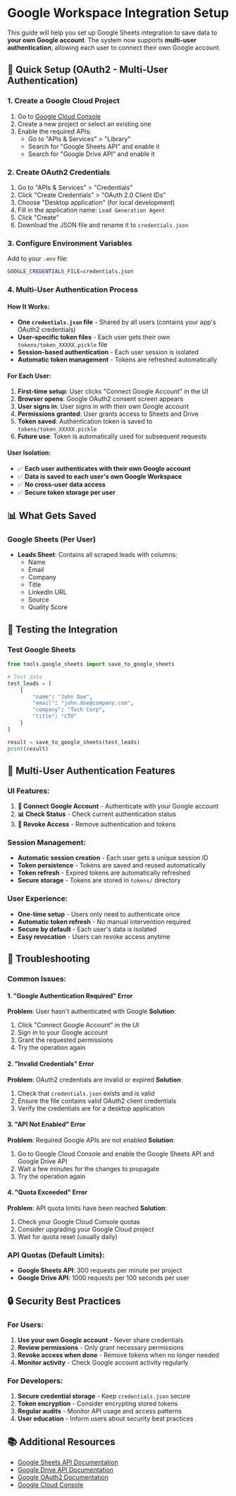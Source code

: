 # Google Workspace Integration Setup

This guide will help you set up Google Sheets integration to save data to **your own Google account**. The system now supports **multi-user authentication**, allowing each user to connect their own Google account.

## 🚀 Quick Setup (OAuth2 - Multi-User Authentication)

### 1. Create a Google Cloud Project

1. Go to [Google Cloud Console](https://console.cloud.google.com/)
2. Create a new project or select an existing one
3. Enable the required APIs:
   - Go to "APIs & Services" > "Library"
   - Search for "Google Sheets API" and enable it
   - Search for "Google Drive API" and enable it

### 2. Create OAuth2 Credentials

1. Go to "APIs & Services" > "Credentials"
2. Click "Create Credentials" > "OAuth 2.0 Client IDs"
3. Choose "Desktop application" (for local development)
4. Fill in the application name: `Lead Generation Agent`
5. Click "Create"
6. Download the JSON file and rename it to `credentials.json`

### 3. Configure Environment Variables

Add to your `.env` file:
```bash
GOOGLE_CREDENTIALS_FILE=credentials.json
```

### 4. Multi-User Authentication Process

#### How It Works:
- **One `credentials.json` file** - Shared by all users (contains your app's OAuth2 credentials)
- **User-specific token files** - Each user gets their own `tokens/token_XXXXX.pickle` file
- **Session-based authentication** - Each user session is isolated
- **Automatic token management** - Tokens are refreshed automatically

#### For Each User:
1. **First-time setup**: User clicks "Connect Google Account" in the UI
2. **Browser opens**: Google OAuth2 consent screen appears
3. **User signs in**: User signs in with their own Google account
4. **Permissions granted**: User grants access to Sheets and Drive
5. **Token saved**: Authentication token is saved to `tokens/token_XXXXX.pickle`
6. **Future use**: Token is automatically used for subsequent requests

#### User Isolation:
- ✅ **Each user authenticates with their own Google account**
- ✅ **Data is saved to each user's own Google Workspace**
- ✅ **No cross-user data access**
- ✅ **Secure token storage per user**

## 📊 What Gets Saved

### Google Sheets (Per User)
- **Leads Sheet**: Contains all scraped leads with columns:
  - Name
  - Email
  - Company
  - Title
  - LinkedIn URL
  - Source
  - Quality Score

## 🔧 Testing the Integration

### Test Google Sheets
```python
from tools.google_sheets import save_to_google_sheets

# Test data
test_leads = [
    {
        "name": "John Doe",
        "email": "john.doe@company.com",
        "company": "Tech Corp",
        "title": "CTO"
    }
]

result = save_to_google_sheets(test_leads)
print(result)
```

## 🔐 Multi-User Authentication Features

### UI Features:
1. **🔐 Connect Google Account** - Authenticate with your Google account
2. **📊 Check Status** - Check current authentication status
3. **🚫 Revoke Access** - Remove authentication and tokens

### Session Management:
- **Automatic session creation** - Each user gets a unique session ID
- **Token persistence** - Tokens are saved and reused automatically
- **Token refresh** - Expired tokens are automatically refreshed
- **Secure storage** - Tokens are stored in `tokens/` directory

### User Experience:
- **One-time setup** - Users only need to authenticate once
- **Automatic token refresh** - No manual intervention required
- **Secure by default** - Each user's data is isolated
- **Easy revocation** - Users can revoke access anytime

## 🚨 Troubleshooting

### Common Issues:

#### 1. "Google Authentication Required" Error
**Problem**: User hasn't authenticated with Google
**Solution**: 
1. Click "Connect Google Account" in the UI
2. Sign in to your Google account
3. Grant the requested permissions
4. Try the operation again

#### 2. "Invalid Credentials" Error
**Problem**: OAuth2 credentials are invalid or expired
**Solution**:
1. Check that `credentials.json` exists and is valid
2. Ensure the file contains valid OAuth2 client credentials
3. Verify the credentials are for a desktop application

#### 3. "API Not Enabled" Error
**Problem**: Required Google APIs are not enabled
**Solution**:
1. Go to Google Cloud Console and enable the Google Sheets API and Google Drive API
2. Wait a few minutes for the changes to propagate
3. Try the operation again

#### 4. "Quota Exceeded" Error
**Problem**: API quota limits have been reached
**Solution**:
1. Check your Google Cloud Console quotas
2. Consider upgrading your Google Cloud project
3. Wait for quota reset (usually daily)

### API Quotas (Default Limits):
- **Google Sheets API**: 300 requests per minute per project
- **Google Drive API**: 1000 requests per 100 seconds per user

## 🔒 Security Best Practices

### For Users:
1. **Use your own Google account** - Never share credentials
2. **Review permissions** - Only grant necessary permissions
3. **Revoke access when done** - Remove tokens when no longer needed
4. **Monitor activity** - Check Google account activity regularly

### For Developers:
1. **Secure credential storage** - Keep `credentials.json` secure
2. **Token encryption** - Consider encrypting stored tokens
3. **Regular audits** - Monitor API usage and access patterns
4. **User education** - Inform users about security best practices

## 📚 Additional Resources

- [Google Sheets API Documentation](https://developers.google.com/sheets/api)
- [Google Drive API Documentation](https://developers.google.com/drive/api)
- [Google OAuth2 Documentation](https://developers.google.com/identity/protocols/oauth2)
- [Google Cloud Console](https://console.cloud.google.com/) 
